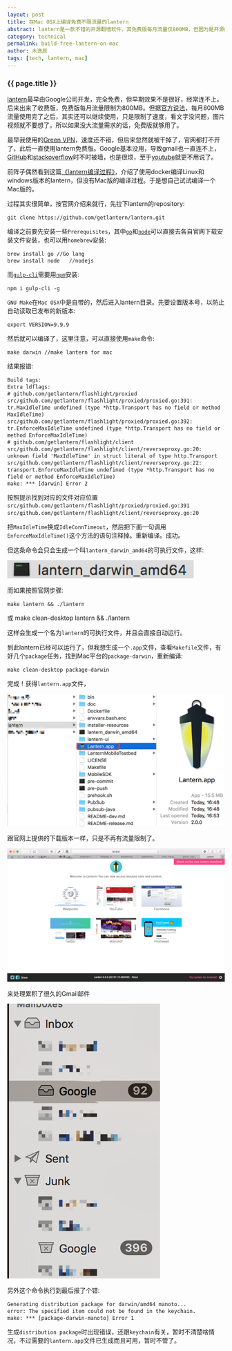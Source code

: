 ```yaml
---
layout: post
title: 在Mac OSX上编译免费不限流量的lantern
abstract: lantern是一款不错的开源翻墙软件，其免费版每月流量仅800MB，但因为是开源的，其实可以自己编译一个不限流量的版本。本文介绍自己在Mac上编译的过程。
category: technical
permalink: build-free-lantern-on-mac
author: 木逸辰
tags: [tech, lantern, mac]
---
```


### {{ page.title }}

[lantern](https://www.getlantern.org)最早由Google公司开发，完全免费，但早期效果不是很好，经常连不上。后来出来了收费版，免费版每月流量限制为800MB。但据[官方说法](https://github.com/getlantern/forum/issues/378)，每月800MB流量使用完了之后，其实还可以继续使用，只是限制了速度，看文字没问题，图片视频就不要想了。所以如果没大流量需求的话，免费版就够用了。

最早我使用的[Green VPN](https://www.igreenjsq.info)，速度还不错，但后来忽然就被干掉了，官网都打不开了，此后一直使用lantern免费版。Google基本没用，导致gmail也一直连不上，[GitHub](https://github.com)和[stackoverflow](http://stackoverflow.com)时不时被墙，也是很烦，至于[youtube](http://youtube.com)就更不用说了。

前阵子偶然看到这篇[《lantern编译过程》](http://blog.lanyus.com/archives/290.html)，介绍了使用docker编译Linux和windows版本的lantern，但没有Mac版的编译过程。于是想自己试试编译一个Mac版的。

过程其实很简单，按官网介绍来就行，先拉下lantern的repository:

    git clone https://github.com/getlantern/lantern.git

编译之前要先安装一些`Prerequisites`，其中[`go`](http://golang.org)和[`node`](http://nodejs.org)可以直接去各自官网下载安装文件安装，也可以用`homebrew`安装:

    brew install go //Go lang
    brew install node   //nodejs

而[`gulp-cli`](http://gulpjs.com)需要用[`npm`](http://npmjs.com)安装:

    npm i gulp-cli -g

`GNU Make`在`Mac OSX`中是自带的，然后进入lantern目录。先要设置版本号，以防止自动读取已发布的新版本:

    export VERSION=9.9.9

然后就可以编译了，这里注意，可以直接使用`make`命令:

    make darwin //make lantern for mac

结果报错:

    Build tags:
    Extra ldflags:
    # github.com/getlantern/flashlight/proxied
    src/github.com/getlantern/flashlight/proxied/proxied.go:391: tr.MaxIdleTime undefined (type *http.Transport has no field or method MaxIdleTime)
    src/github.com/getlantern/flashlight/proxied/proxied.go:392: tr.EnforceMaxIdleTime undefined (type *http.Transport has no field or method EnforceMaxIdleTime)
    # github.com/getlantern/flashlight/client
    src/github.com/getlantern/flashlight/client/reverseproxy.go:20: unknown field 'MaxIdleTime' in struct literal of type http.Transport
    src/github.com/getlantern/flashlight/client/reverseproxy.go:22: transport.EnforceMaxIdleTime undefined (type *http.Transport has no field or method EnforceMaxIdleTime)
    make: *** [darwin] Error 2

按照提示找到对应的文件对应位置
`src/github.com/getlantern/flashlight/proxied/proxied.go:391`
`src/github.com/getlantern/flashlight/client/reverseproxy.go:20`

把`MaxIdleTime`换成`IdleConnTimeout`，然后把下面一句调用`EnforceMaxIdleTime()`这个方法的语句注释掉。重新编译。成功。

但这条命令会只会生成一个叫`lantern_darwin_amd64`的可执行文件，这样:

![lantern_darwin_amd64](/assets/images/lantern_darwin_amd64.png)

而如果按照官网步骤:

    make lantern && ./lantern

或
    make clean-desktop lantern && ./lantern

这样会生成一个名为`lantern`的可执行文件，并且会直接自动运行。

到此lantern已经可以运行了，但我想生成一个`.app`文件，查看`Makefile`文件，有好几个`package`任务，找到Mac平台的`package-darwin`，重新编译:

    make clean-desktop package-darwin

完成！获得`lantern.app`文件，

![lantern_app](/assets/images/lantern_app.png)

跟官网上提供的下载版本一样，只是不再有流量限制了。

[![lantern](/assets/images/lantern.png)]({{site.url}}/assets/images/lantern.png)

来处理累积了很久的Gmail邮件

![gmail](/assets/images/gmail.png)

另外这个命令执行到最后报了个错:

    Generating distribution package for darwin/amd64 manoto...
    error: The specified item could not be found in the keychain.
    make: *** [package-darwin-manoto] Error 1

生成`distribution package`时出现错误，还跟`keychain`有关，暂时不清楚啥情况，不过需要的`lantern.app`文件已生成而且可用，暂时不管了。

